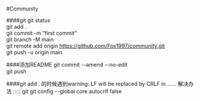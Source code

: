 #Community

####git 
git status  
git add .  
git commit -m "first commit"  
git branch -M main  
git remote add origin https://github.com/Fox1997/community.git  
git push -u origin main  

####添加README
git commit --amend --no-edit  
git push  

####git add . 的时候遇到warning: LF will be replaced by CRLF in ...... 解决办法  :::::
git git config --global core.autocrlf false
